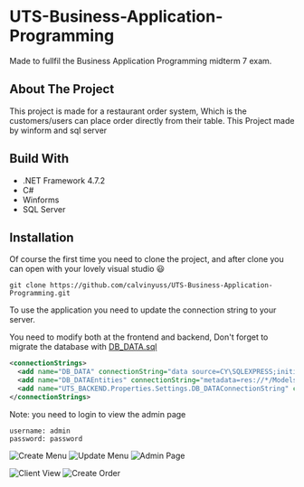 # UTS-Business-Application-Programming
Made to fullfil the Business Application Programming midterm 7 exam.

## About The Project 
This project is made for a restaurant order system, Which is the customers/users can place order directly from their table. 
This Project made by winform and sql server

## Build With
- .NET Framework 4.7.2
- C#
- Winforms
- SQL Server

## Installation

Of course the first time you need to clone the project, and after clone you can open with your lovely visual studio :smiley:
```
git clone https://github.com/calvinyuss/UTS-Business-Application-Programming.git
```


To use the application you need to update the connection string to your server.

You need to modify both at the frontend and backend, Don't forget to migrate the database with [DB_DATA.sql](https://github.com/calvinyuss/UTS-Business-Application-Programming/blob/master/DATA_DB.sql)
```XML
<connectionStrings>
  <add name="DB_DATA" connectionString="data source=CY\SQLEXPRESS;initial catalog=DB_DATA;integrated security=True;"/>
  <add name="DB_DATAEntities" connectionString="metadata=res://*/Models.csdl|res://*/Models.ssdl|res://*/Models.msl;provider=System.Data.SqlClient;provider connection string=&quot;data source=CY\SQLEXPRESS;initial catalog=DB_DATA;integrated security=True;MultipleActiveResultSets=True;App=EntityFramework&quot;" providerName="System.Data.EntityClient"/>
  <add name="UTS_BACKEND.Properties.Settings.DB_DATAConnectionString" connectionString="Data Source=CY\SQLEXPRESS;Initial Catalog=DB_DATA;Integrated Security=True" providerName="System.Data.SqlClient"/>
</connectionStrings>
```

Note: you need to login to view the admin page
```
username: admin 
password: password
```

![Create Menu](https://res.cloudinary.com/cy-uph-student/image/upload/v1605612077/UTS-BAP/1605550102968_ujbxlp.gif)
![Update Menu](https://res.cloudinary.com/cy-uph-student/image/upload/v1605612063/UTS-BAP/1605550178443_dqqxl4.gif)
![Admin Page](https://res.cloudinary.com/cy-uph-student/image/upload/v1605613433/UTS-BAP/1605613412786_eiyydq.jpg)

![Client View](https://res.cloudinary.com/cy-uph-student/image/upload/v1605613349/UTS-BAP/1605613315571_mtfg7a.jpg)
![Create Order](https://res.cloudinary.com/cy-uph-student/image/upload/v1605612991/UTS-BAP/1605612952711_twrmnm.gif)
